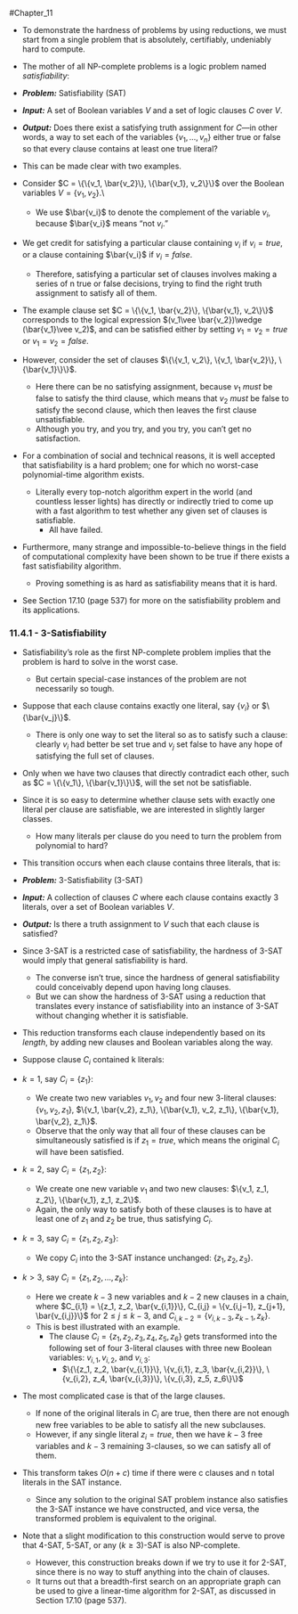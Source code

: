 #Chapter_11 
- To demonstrate the hardness of problems by using reductions, we must start from a single problem that is absolutely, certifiably, undeniably hard to compute.

- The mother of all NP-complete problems is a logic problem named *satisfiability*:

- ***Problem:*** Satisfiability (SAT)
- ***Input:*** A set of Boolean variables *V* and a set of logic clauses *C* over *V*.
- ***Output:*** Does there exist a satisfying truth assignment for *C*—in other words, a way to set each of the variables $\{v_1,...,v_n\}$ either true or false so that every clause contains at least one true literal?

- This can be made clear with two examples.

- Consider $C = \{\{v_1, \bar{v_2}\}, \{\bar{v_1}, v_2\}\}$ over the Boolean variables $V = \{v_1, v_2\}$.\
	- We use $\bar{v_i}$ to denote the complement of the variable $v_i$, because $\bar{v_i}$ means “not $v_i$.”
- We get credit for satisfying a particular clause containing $v_i$ if $v_i = true$, or a clause containing $\bar{v_i}$ if $v_i = false$.
	- Therefore, satisfying a particular set of clauses involves making a series of n true or false decisions, trying to find the right truth assignment to satisfy all of them.
- The example clause set $C = \{\{v_1, \bar{v_2}\}, \{\bar{v_1}, v_2\}\}$ corresponds to the logical expression $(v_1\vee \bar{v_2})\wedge (\bar{v_1}\vee v_2)$, and can be satisfied either by setting $v_1 = v_2 = true$ or $v_1 = v_2 = false$.

- However, consider the set of clauses $\{\{v_1, v_2\}, \{v_1, \bar{v_2}\}, \{\bar{v_1}\}\}$.
	- Here there can be no satisfying assignment, because $v_1$ *must* be false to satisfy the third clause, which means that $v_2$ *must* be false to satisfy the second clause, which then leaves the first clause unsatisfiable.
	- Although you try, and you try, and you try, you can’t get no satisfaction.

- For a combination of social and technical reasons, it is well accepted that satisfiability is a hard problem; one for which no worst-case polynomial-time algorithm exists.
	- Literally every top-notch algorithm expert in the world (and countless lesser lights) has directly or indirectly tried to come up with a fast algorithm to test whether any given set of clauses is satisfiable.
		- All have failed.
- Furthermore, many strange and impossible-to-believe things in the field of computational complexity have been shown to be true if there exists a fast satisfiability algorithm.
	- Proving something is as hard as satisfiability means that it is hard. 
- See Section 17.10 (page 537) for more on the satisfiability problem and its applications.

### 11.4.1 - 3-Satisfiability
- Satisfiability’s role as the first NP-complete problem implies that the problem is hard to solve in the worst case.
	- But certain special-case instances of the problem are not necessarily so tough.

- Suppose that each clause contains exactly one literal, say $\{v_i\}$ or $\{\bar{v_j}\}$.
	- There is only one way to set the literal so as to satisfy such a clause: clearly $v_i$ had better be set true and $v_j$ set false to have any hope of satisfying the full set of clauses.
- Only when we have two clauses that directly contradict each other, such as $C = \{\{v_1\}, \{\bar{v_1}\}\}$, will the set not be satisfiable.

- Since it is so easy to determine whether clause sets with exactly one literal per clause are satisfiable, we are interested in slightly larger classes.
	- How many literals per clause do you need to turn the problem from polynomial to hard?

- This transition occurs when each clause contains three literals, that is:

- ***Problem:*** 3-Satisfiability (3-SAT)
- ***Input:*** A collection of clauses *C* where each clause contains exactly 3 literals, over a set of Boolean variables *V*.
- ***Output:*** Is there a truth assignment to *V* such that each clause is satisfied?

- Since 3-SAT is a restricted case of satisfiability, the hardness of 3-SAT would imply that general satisfiability is hard.
	- The converse isn’t true, since the hardness of general satisfiability could conceivably depend upon having long clauses.
	- But we can show the hardness of 3-SAT using a reduction that translates every instance of satisfiability into an instance of 3-SAT without changing whether it is satisfiable.

- This reduction transforms each clause independently based on its *length*, by adding new clauses and Boolean variables along the way.
- Suppose clause $C_i$ contained k literals:

- $k=1$, say $C_i=\{z_1\}$:
	- We create two new variables $v_1, v_2$ and four new 3-literal clauses: $\{v_1, v_2, z_1\}$, $\{v_1, \bar{v_2}, z_1\}, \{\bar{v_1}, v_2, z_1\}, \{\bar{v_1}, \bar{v_2}, z_1\}$.
	- Observe that the only way that all four of these clauses can be simultaneously satisfied is if $z_1 = true$, which means the original $C_i$ will have been satisfied.
- $k=2$, say $C_i=\{z_1,z_2\}$:
	- We create one new variable $v_1$ and two new clauses: $\{v_1, z_1, z_2\}, \{\bar{v_1}, z_1, z_2\}$.
	- Again, the only way to satisfy both of these clauses is to have at least one of $z_1$ and $z_2$ be true, thus satisfying $C_i$.
- $k=3$, say $C_i=\{z_1,z_2,z_3\}$:
	- We copy $C_i$ into the 3-SAT instance unchanged: $\{z_1, z_2, z_3\}$.
- $k>3$, say $C_i=\{z_1,z_2,...,z_k\}$:
	- Here we create $k−3$ new variables and $k−2$ new clauses in a chain, where $C_{i,1} = \{z_1, z_2, \bar{v_{i,1}}\}, C_{i,j} = \{v_{i,j−1}, z_{j+1}, \bar{v_{i,j}}\}$ for $2 \leq j \leq k − 3$, and $C_{i,k−2} = \{v_{i,k−3}, z_{k−1}, z_k\}.$
	- This is best illustrated with an example.
		- The clause $C_i=\{z_1, z_2, z_3, z_4, z_5, z_6\}$ gets transformed into the following set of four 3-literal clauses with three new Boolean variables: $v_{i,1}, v_{i,2}$, and $v_{i,3}$:
			- $\{\{z_1, z_2, \bar{v_{i,1}}\}, \{v_{i,1}, z_3, \bar{v_{i,2}}\}, \{v_{i,2}, z_4, \bar{v_{i,3}}\}, \{v_{i,3}, z_5, z_6\}\}$

- The most complicated case is that of the large clauses.
	- If none of the original literals in $C_i$ are true, then there are not enough new free variables to be able to satisfy all the new subclauses.
	- However, if any single literal $z_i = true$, then we have $k − 3$ free variables and $k − 3$ remaining 3-clauses, so we can satisfy all of them.

- This transform takes $O(n+c)$ time if there were c clauses and n total literals in the SAT instance.
	- Since any solution to the original SAT problem instance also satisfies the 3-SAT instance we have constructed, and vice versa, the transformed problem is equivalent to the original.

- Note that a slight modification to this construction would serve to prove that 4-SAT, 5-SAT, or any ($k \geq 3$)-SAT is also NP-complete.
	- However, this construction breaks down if we try to use it for 2-SAT, since there is no way to stuff anything into the chain of clauses.
	- It turns out that a breadth-first search on an appropriate graph can be used to give a linear-time algorithm for 2-SAT, as discussed in Section 17.10 (page 537).